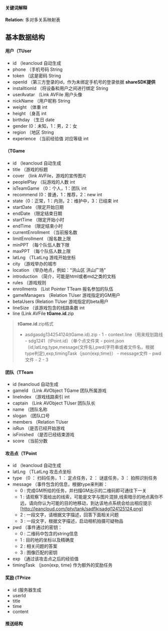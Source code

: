 #### 关键词解释
**Relation**: 多对多关系映射表

## 基本数据结构

#### 用户（TUser
- id （leancloud 自动生成
- phone （手机号码 String
- token （这是密码 String
- openId （第三方登录的id，作为未绑定手机号的登录依据 **shareSDK提供**
- installtionId （将设备和用户之间进行绑定 String
- userAvatar （Link AVFile 用户头像
- nickName （用户昵称 String
- weight （体重 int
- height （身高 int
- birthday （生日 date
- gender (0：未知，1：男，2：女
- region （地区 String
- experience （当前经验值 对应等级 int

#### （TGame
- id （leancloud 自动生成
- title （游戏的标题
- cover （link AVFile，游戏的宣传图片
- peoplelPlay （玩游戏的人数 int
- isTeamGame （0：个人，1：团队 int
- recommend (0：普通，1：推荐，2：new int
- state（0：正常，1：内测，2：维护中，3：已结束 int
- startDate （限定开始日期
- endDate （限定结束日期
- startTime （限定开始小时
- endTime （限定结束小时
- currentEnrollment （当前报名数
- limitEnrollment （报名数上限
- minPPT （每个队伍人数下限
- maxPPT （每个队伍人数上限
- latLng （TLatLng 游戏开始坐标
- city （游戏举办的城市
- location （举办地点，例如：“洪山区 洪山广场”
- introduction （简介，可能是html或者md之类的文档
- rules （游戏规则
- enrollments （List Pointer TTeam 报名参加的队伍
- gameManagers （Relation TUser 游戏指定的GM用户
- betaUsers (Relation TUser 游戏指定的beta用户
- lineSize （该游戏包含的线路条数 int
- line (Link AVFile **tGame.id**.zip

> **tGame.id**.zip格式
> - asdgasdg134254124(tGame.id).zip
	- 1
		- context.line（用来规划路线
        - sdg1241（tPoint.id）（单个点文件夹
            - point.json （id,latLng,type,message(文件名),pwd(字符串或者文件名，根据type判定),exp,timingTask（json{exp,time}）
            - message文件
            - pwd文件
	- 2
	- 3

#### 团队（TTeam
- id (leancloud 自动生成
- gameId （Link AVObject TGame 团队所属游戏
- lineIndex （游戏线路索引 int
- captain （Link AVObject TUser 团队队长
- name （团队名称
- slogan （团队口号
- members （Relation TUser
- isRun （是否已经开始游戏
- isFinished （是否已经结束游戏
- score （当前分数

#### 攻击点（TPoint
- id （leancloud 自动生成
- latLng （TLatLng 攻击点坐标
- type （0 ： 扫码任务，1 ： 定点任务，2 ： 谜底任务，3 ： 拍照识别任务
- message （事件包含的信息，根据type来判断：
	- 0 : 完成GM所给的任务，并扫描GM出示的二维码即可通往下一关
	- 1 : 请观察下面给出的线索，可能是文字与图片混排,线索暗示的地点离你不远，请向你认为可能的目的地移动，到达该地点系统会给出相应提示[http://leancloud.com/lpty/tank/sadflkjsadgl124125124.png]
	- 2 : 一段文字，请根据文字描述，回答下面相关问题
	- 3 : 一段文字，根据文字描述，启动相机拍摄可疑物品
- pwd （事件通过的密钥：
	- 0 : 二维码中包含的string信息
	- 1 : 目的地的坐标以及精确度
	- 2 : 相关问题的答案
	- 3 : 图像匹配的密钥
- exp （通过该攻击点之后的经验值
- timingTask （json{exp, time} 作为额外的奖励任务

#### 奖励 (TPrize
- id (服务器生成
- userId
- title
- time
- content

#### 推送结构
